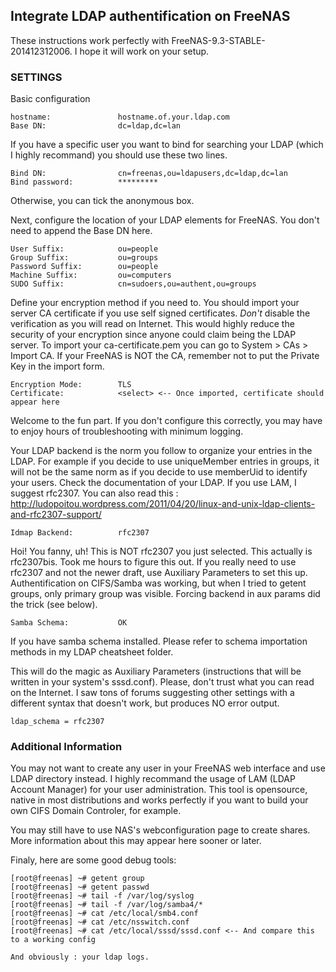 ## Integrate LDAP authentification on FreeNAS
These instructions work perfectly with FreeNAS-9.3-STABLE-201412312006. I hope
it will work on your setup.

### SETTINGS
Basic configuration

	hostname:               hostname.of.your.ldap.com
	Base DN:                dc=ldap,dc=lan

If you have a specific user you want to bind for searching your LDAP (which I
highly recommand) you should use these two lines.

	Bind DN:                cn=freenas,ou=ldapusers,dc=ldap,dc=lan
	Bind password:          *********

Otherwise, you can tick the anonymous box.

Next, configure the location of your LDAP elements for FreeNAS. You don't need
to append the Base DN here.

	User Suffix:            ou=people
	Group Suffix:           ou=groups
	Password Suffix:        ou=people
	Machine Suffix:         ou=computers
	SUDO Suffix:            cn=sudoers,ou=authent,ou=groups

Define your encryption method if you need to. You should import your server CA
certificate if you use self signed certificates. *Don't* disable the
verification as you will read on Internet. This would highly reduce the security
of your encryption since anyone could claim being the LDAP server.
To import your ca-certificate.pem you can go to System > CAs > Import CA.
If your FreeNAS is NOT the CA, remember not to put the Private Key in the import
form.

	Encryption Mode:        TLS
	Certificate:            <select> <-- Once imported, certificate should appear here

Welcome to the fun part. If you don't configure this correctly, you may have to
enjoy hours of troubleshooting with minimum logging.

Your LDAP backend is the norm you follow to organize your entries in the LDAP.
For example if you decide to use uniqueMember entries in groups, it will not
be the same norm as if you decide to use memberUid to identify your users.
Check the documentation of your LDAP. If you use LAM, I suggest rfc2307.
You can also read this :
http://ludopoitou.wordpress.com/2011/04/20/linux-and-unix-ldap-clients-and-rfc2307-support/

	Idmap Backend:          rfc2307

Hoi! You fanny, uh! This is NOT rfc2307 you just selected. This actually is
rfc2307bis. Took me hours to figure this out. If you really need to use
rfc2307 and not the newer draft, use Auxiliary Parameters to set this up.
Authentification on CIFS/Samba was working, but when I tried to getent groups,
only primary group was visible. Forcing backend in aux params did the trick
(see below).


	Samba Schema:           OK

If you have samba schema installed. Please refer to schema importation methods
in my LDAP cheatsheet folder.

This will do the magic as Auxiliary Parameters (instructions that will be
written in your system's sssd.conf). Please, don't trust what you can read on
the Internet. I saw tons of forums suggesting other settings with a different
syntax that doesn't work, but produces NO error output.

	ldap_schema = rfc2307

### Additional Information
You may not want to create any user in your FreeNAS web interface and use LDAP
directory instead. I highly recommand the usage of LAM (LDAP Account Manager)
for your user administration. This tool is opensource, native in most
distributions and works perfectly if you want to build your own CIFS Domain
Controler, for example.

You may still have to use NAS's webconfiguration page to create shares. More
information about this may appear here sooner or later.

Finaly, here are some good debug tools:

	[root@freenas] ~# getent group
	[root@freenas] ~# getent passwd
	[root@freenas] ~# tail -f /var/log/syslog
	[root@freenas] ~# tail -f /var/log/samba4/*
	[root@freenas] ~# cat /etc/local/smb4.conf
	[root@freenas] ~# cat /etc/nsswitch.conf
	[root@freenas] ~# cat /etc/local/sssd/sssd.conf <-- And compare this to a working config

	And obviously : your ldap logs.
